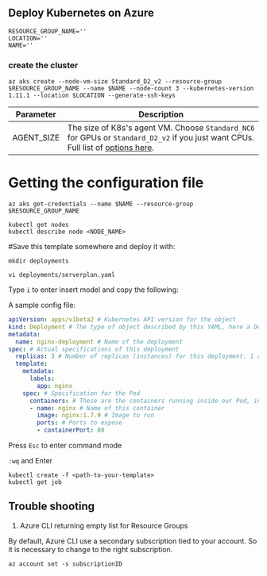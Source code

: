 ## Deploy Kubernetes on Azure

```console
RESOURCE_GROUP_NAME=''
LOCATION=''
NAME=''
```

### create the cluster

```console
az aks create --node-vm-size Standard_D2_v2 --resource-group $RESOURCE_GROUP_NAME --name $NAME --node-count 3 --kubernetes-version 1.11.1 --location $LOCATION --generate-ssh-keys
```

| Parameter | Description |
| --- | --- | 
| AGENT_SIZE | The size of K8s's agent VM. Choose `Standard_NC6` for GPUs or `Standard_D2_v2` if you just want CPUs. Full list of [options here](https://github.com/Azure/azure-sdk-for-python/blob/master/azure-mgmt-containerservice/azure/mgmt/containerservice/models/container_service_client_enums.py#L21). |

# Getting the configuration file

```console
az aks get-credentials --name $NAME --resource-group $RESOURCE_GROUP_NAME

kubectl get nodes
kubectl describe node <NODE_NAME>
```

#Save this template somewhere and deploy it with:

```console
mkdir deployments

vi deployments/serverplan.yaml
```

Type `i` to enter insert model and copy the following:

A sample config file:

```yaml
apiVersion: apps/v1beta2 # Kubernetes API version for the object
kind: Deployment # The type of object described by this YAML, here a Deployment
metadata:
  name: nginx-deployment # Name of the deployment
spec: # Actual specifications of this deployment
  replicas: 3 # Number of replicas (instances) for this deployment. 1 replica = 1 pod
  template: 
    metadata:
      labels:
        app: nginx
    spec: # Specification for the Pod 
      containers: # These are the containers running inside our Pod, in our case a single one
      - name: nginx # Name of this container
        image: nginx:1.7.9 # Image to run
        ports: # Ports to expose
        - containerPort: 80
```

Press `Esc` to enter command mode

`:wq` and Enter

```console
kubectl create -f <path-to-your-template>
kubectl get job
```



## Trouble shooting

1. Azure CLI returning empty list for Resource Groups

By default, Azure CLI use a secondary subscription tied to your account. So it is necessary to change to the right subscription.

```console
az account set -s subscriptionID
```




